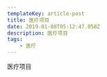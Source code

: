 ```yaml
---
templateKey: article-post
title: 医疗项目
date: 2019-01-08T05:12:47.058Z
description: 医疗项目
tags:
    - 医疗
---
```


医疗项目
